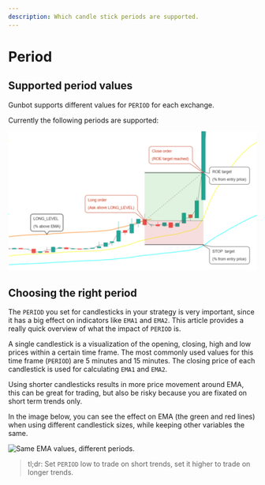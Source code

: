 ```yaml
---
description: Which candle stick periods are supported.
---
```


# Period

## Supported period values

Gunbot supports different values for `PERIOD` for each exchange.

Currently the following periods are supported:

![](../../.gitbook/assets/image%20%2813%29.png)

## Choosing the right period

The `PERIOD` you set for candlesticks in your strategy is very important, since it has a big effect on indicators like `EMA1` and `EMA2`. This article provides a really quick overview of what the impact of `PERIOD` is.

A single candlestick is a visualization of the opening, closing, high and low prices within a certain time frame. The most commonly used values for this time frame \(`PERIOD`\) are 5 minutes and 15 minutes. The closing price of each candlestick is used for calculating `EMA1` and `EMA2`.

Using shorter candlesticks results in more price movement around EMA, this can be great for trading, but also be risky because you are fixated on short term trends only.

In the image below, you can see the effect on EMA \(the green and red lines\) when using different candlestick sizes, while keeping other variables the same.

![Same EMA values, different periods.](https://user-images.githubusercontent.com/2372008/32069470-900b0cd0-ba89-11e7-93f1-fbdfa80b3001.png)

> tl;dr: Set `PERIOD` low to trade on short trends, set it higher to trade on longer trends.

